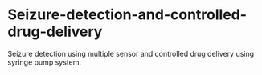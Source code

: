 # Seizure-detection-and-controlled-drug-delivery
Seizure detection using multiple sensor and controlled drug delivery using syringe pump system. 
